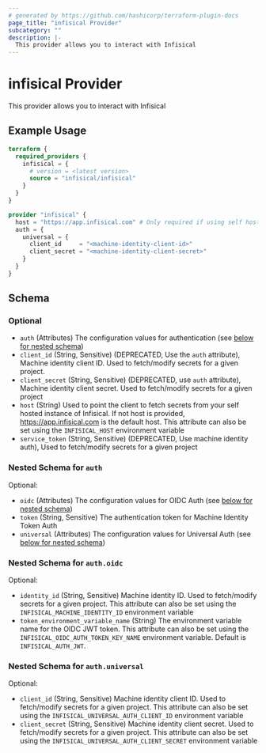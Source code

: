 ```yaml
---
# generated by https://github.com/hashicorp/terraform-plugin-docs
page_title: "infisical Provider"
subcategory: ""
description: |-
  This provider allows you to interact with Infisical
---
```


# infisical Provider

This provider allows you to interact with Infisical

## Example Usage

```terraform
terraform {
  required_providers {
    infisical = {
      # version = <latest version>
      source = "infisical/infisical"
    }
  }
}

provider "infisical" {
  host = "https://app.infisical.com" # Only required if using self hosted instance of Infisical, default is https://app.infisical.com
  auth = {
    universal = {
      client_id     = "<machine-identity-client-id>"
      client_secret = "<machine-identity-client-secret>"
    }
  }
}
```

<!-- schema generated by tfplugindocs -->
## Schema

### Optional

- `auth` (Attributes) The configuration values for authentication (see [below for nested schema](#nestedatt--auth))
- `client_id` (String, Sensitive) (DEPRECATED, Use the `auth` attribute), Machine identity client ID. Used to fetch/modify secrets for a given project.
- `client_secret` (String, Sensitive) (DEPRECATED, use `auth` attribute), Machine identity client secret. Used to fetch/modify secrets for a given project
- `host` (String) Used to point the client to fetch secrets from your self hosted instance of Infisical. If not host is provided, https://app.infisical.com is the default host. This attribute can also be set using the `INFISICAL_HOST` environment variable
- `service_token` (String, Sensitive) (DEPRECATED, Use machine identity auth), Used to fetch/modify secrets for a given project

<a id="nestedatt--auth"></a>
### Nested Schema for `auth`

Optional:

- `oidc` (Attributes) The configuration values for OIDC Auth (see [below for nested schema](#nestedatt--auth--oidc))
- `token` (String, Sensitive) The authentication token for Machine Identity Token Auth
- `universal` (Attributes) The configuration values for Universal Auth (see [below for nested schema](#nestedatt--auth--universal))

<a id="nestedatt--auth--oidc"></a>
### Nested Schema for `auth.oidc`

Optional:

- `identity_id` (String, Sensitive) Machine identity ID. Used to fetch/modify secrets for a given project. This attribute can also be set using the `INFISICAL_MACHINE_IDENTITY_ID` environment variable
- `token_environment_variable_name` (String) The environment variable name for the OIDC JWT token. This attribute can also be set using the `INFISICAL_OIDC_AUTH_TOKEN_KEY_NAME` environment variable. Default is `INFISICAL_AUTH_JWT`.


<a id="nestedatt--auth--universal"></a>
### Nested Schema for `auth.universal`

Optional:

- `client_id` (String, Sensitive) Machine identity client ID. Used to fetch/modify secrets for a given project. This attribute can also be set using the `INFISICAL_UNIVERSAL_AUTH_CLIENT_ID` environment variable
- `client_secret` (String, Sensitive) Machine identity client secret. Used to fetch/modify secrets for a given project. This attribute can also be set using the `INFISICAL_UNIVERSAL_AUTH_CLIENT_SECRET` environment variable
